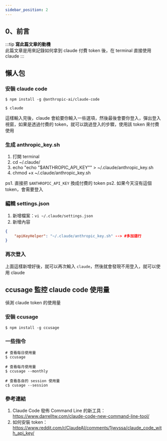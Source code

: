 ```yaml
---
sidebar_position: 2
---
```


0、前言
------
:::tip
**寫此篇文章的動機**  
此篇文章是用來記錄如何拿到 claude 付費 token 後，在 terminal 直接使用 claude
:::



## 懶人包

### 安裝 claude code

```shell
$ npm install -g @anthropic-ai/claude-code
```

```shell
$ claude
```

這樣輸入完後，claude 會給要你輸入一些選項，然後最後會要你登入，彈出登入視窗，如果是透過付費的 token，就可以跳過登入的步驟，使用該 token 來付費使用


### 生成 anthropic_key.sh
1. 打開 terminal
2. cd ~/.claude/
3. echo "echo \"$ANTHROPIC_API_KEY\"" > ~/.claude/anthropic_key.sh
4. chmod +x ~/.claude/anthropic_key.sh

ps1. 直接把 `$ANTHROPIC_API_KEY` 換成付費的 token
ps2. 如果今天沒有這個 token，會需要登入


### 編輯 settings.json

1. 新增檔案：`vi ~/.claude/settings.json`
2. 新增內容
```json
{	
	"apiKeyHelper": "~/.claude/anthropic_key.sh" --> #多加這行
}
```


### 再次登入

上面這樣新增好後，就可以再次輸入 `claude`，然後就會發現不用登入，就可以使用 claude


## ccusage 監控 claude code 使用量

偵測 claude token 的使用量

### 安裝 ccusage
```shell
$ npm install -g ccusage
```

### 一些指令
```shell
# 查看每日使用量
$ ccusage 

# 查看每月使用量
$ ccusage --monthly

# 查看各自的 session 使用量
c$ cusage --session
```


### 參考連結
1. Claude Code 發佈 Command Line 的新工具：https://www.darrelltw.com/claude-code-new-command-line-tool/
2. 如何安裝 token：https://www.reddit.com/r/ClaudeAI/comments/1jwvssa/claude_code_with_api_key/










